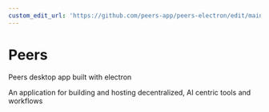 ```yaml
---
custom_edit_url: 'https://github.com/peers-app/peers-electron/edit/main/README.md'
---
```

# Peers
Peers desktop app built with electron 

An application for building and hosting decentralized, AI centric tools and workflows

